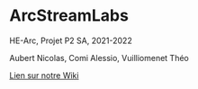 # ArcStreamLabs
HE-Arc, Projet P2 SA, 2021-2022

Aubert Nicolas, Comi Alessio, Vuilliomenet Théo

[Lien sur notre Wiki](https://gitlab-etu.ing.he-arc.ch/isc/2021-22/niveau-2/2282-1-projet-p2-il-sp/g2/-/wikis/home)
